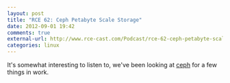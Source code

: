 ```yaml
---
layout: post
title: "RCE 62: Ceph Petabyte Scale Storage"
date: 2012-09-01 19:42
comments: true
external-url: http://www.rce-cast.com/Podcast/rce-62-ceph-petabyte-scale-storage.html
categories: linux
---
```


It's somewhat interesting to listen to, we've been looking at
[ceph](http://www.ceph.com/) for a few things in work.
